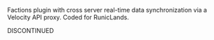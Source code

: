 Factions plugin with cross server real-time data synchronization via a Velocity API proxy. Coded for RunicLands. 

DISCONTINUED
